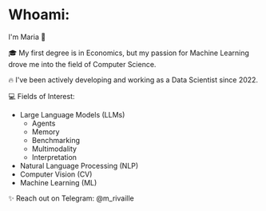 # Whoami:
I'm Maria 🌟

🎓 My first degree is in Economics, but my passion for Machine Learning drove me into the field of Computer Science.

🔥 I've been actively developing and working as a Data Scientist since 2022.

💻 Fields of Interest:

- Large Language Models (LLMs)
  - Agents
  - Memory
  - Benchmarking
  - Multimodality
  - Interpretation
- Natural Language Processing (NLP)
- Computer Vision (CV)
- Machine Learning (ML)

✨ Reach out on Telegram: @m_rivaille
